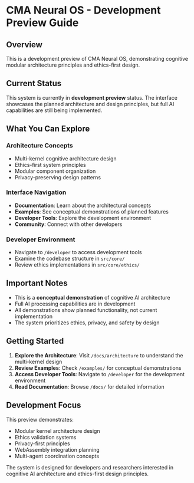 
# CMA Neural OS - Development Preview Guide

## Overview

This is a development preview of CMA Neural OS, demonstrating cognitive modular architecture principles and ethics-first design.

## Current Status

This system is currently in **development preview** status. The interface showcases the planned architecture and design principles, but full AI capabilities are still being implemented.

## What You Can Explore

### Architecture Concepts
- Multi-kernel cognitive architecture design
- Ethics-first system principles
- Modular component organization
- Privacy-preserving design patterns

### Interface Navigation
- **Documentation**: Learn about the architectural concepts
- **Examples**: See conceptual demonstrations of planned features
- **Developer Tools**: Explore the development environment
- **Community**: Connect with other developers

### Developer Environment
- Navigate to `/developer` to access development tools
- Examine the codebase structure in `src/core/`
- Review ethics implementations in `src/core/ethics/`

## Important Notes

- This is a **conceptual demonstration** of cognitive AI architecture
- Full AI processing capabilities are in development
- All demonstrations show planned functionality, not current implementation
- The system prioritizes ethics, privacy, and safety by design

## Getting Started

1. **Explore the Architecture**: Visit `/docs/architecture` to understand the multi-kernel design
2. **Review Examples**: Check `/examples/` for conceptual demonstrations  
3. **Access Developer Tools**: Navigate to `/developer` for the development environment
4. **Read Documentation**: Browse `/docs/` for detailed information

## Development Focus

This preview demonstrates:
- Modular kernel architecture design
- Ethics validation systems
- Privacy-first principles
- WebAssembly integration planning
- Multi-agent coordination concepts

The system is designed for developers and researchers interested in cognitive AI architecture and ethics-first design principles.
